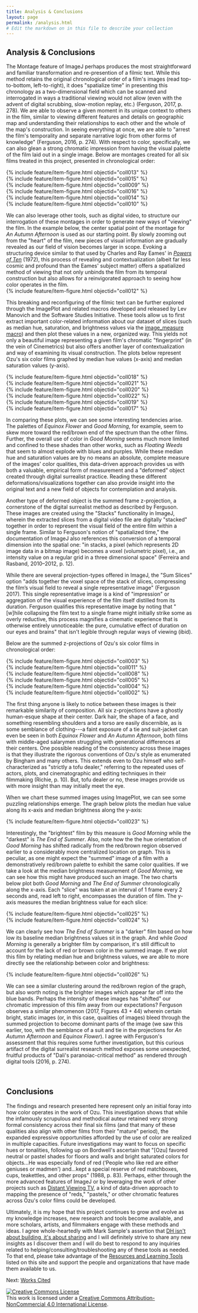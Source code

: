 ```yaml
---
title: Analysis & Conclusions
layout: page
permalink: /analysis.html
# Edit the markdown on in this file to describe your collection
---
```


## Analysis & Conclusions  
The Montage feature of ImageJ perhaps produces the most straightforward and familiar transformation and re-presention of a filmic text. While this method retains the original chronological order of a film's images (read top-to-bottom, left-to-right), it does "spatialize time" in presenting this chronology as a two-dimensional field which can be scanned and interrogated in ways a traditional viewing would not allow (even with the advent of digital scrubbing, slow-motion replay, etc.) (Ferguson, 2017, p. 278). We are able to observe a given moment in its unique context to others in the film, similar to viewing different features and details on geographic map and understanding their relationships to each other and the whole of the map's construction. In seeing everything at once, we are able to "arrest the film's temporality and separate narrative logic from other forms of knowledge" (Ferguson, 2016, p. 274). With respect to color, specifically, we can also glean a strong chromatic impression from having the visual palette of the film laid out in a single image. Below are montages created for all six films treated in this project, presented in chronological order:

{% include feature/item-figure.html objectid="coll013" %}
<br>
{% include feature/item-figure.html objectid="coll015" %}
<br>
{% include feature/item-figure.html objectid="coll009" %}
<br>
{% include feature/item-figure.html objectid="coll016" %}
<br>
{% include feature/item-figure.html objectid="coll014" %}
<br>
{% include feature/item-figure.html objectid="coll010" %}

We can also leverage other tools, such as digital video, to structure our interrogation of these montages in order to generate new ways of "viewing" the film. In the example below, the center spatial point of the montage for _An Autumn Afternoon_ is used as our starting point. By slowly zooming out from the "heart" of the film, new pieces of visual information are gradually revealed as our field of vision becomes larger in scope. Evoking a structuring device similar to that used by Charles and Ray Eames' in [_Powers of Ten_](https://www.youtube.com/watch?v=0fKBhvDjuy0) (1972), this process of revealing and contextualization (albeit far less cosmic and profound than the Eames' subject matter) offers a spatialized method of viewing that not only unbinds the film from its temporal construction but also allows for a reinvigorated approach to seeing how color operates in the film.
<br>
{% include feature/item-figure.html objectid="coll012" %}

This breaking and reconfiguring of the filmic text can be further explored through the ImagePlot and related macros developed and released by Lev Manovich and the Software Studies Initiative. These tools allow us to first extract important color-related information about our dataset of slices (such as median hue, saturation, and brightness values via the [image_measure macro](https://github.com/culturevis/imageplot/blob/master/extras/imageMeasure.txt)) and then plot these values in a new, organized way. This yields not only a beautiful image representing a given film's chromatic "fingerprint" (in the vein of Cinemetrics) but also offers another layer of contextualization and way of examining its visual construction. The plots below represent Ozu's six color films graphed by median hue values (x-axis) and median saturation values (y-axis).

{% include feature/item-figure.html objectid="coll018" %}
<br>
{% include feature/item-figure.html objectid="coll021" %}
<br>
{% include feature/item-figure.html objectid="coll020" %}
<br>
{% include feature/item-figure.html objectid="coll022" %}
<br>
{% include feature/item-figure.html objectid="coll019" %}
<br>
{% include feature/item-figure.html objectid="coll017" %}

In comparing these plots, we can see some interesting tendencies arise. The palettes of _Equinox Flower_ and _Good Morning_, for example, seem to skew more toward the red/brown end of the spectrum than the other films. Further, the overall use of color in _Good Morning_ seems much more limited and confined to these shades than other works, such as _Floating Weeds_ that seem to almost explode with blues and purples. While these median hue and saturation values are by no means an absolute, complete measure of the images' color qualities, this data-driven approach provides us with both a valuable, empirical form of measurement and a "deformed" object created through digital surrealist practice. Reading these different deformations/visualizations together can also provide insight into the original text and a new field of objects for contemplation and analysis.

Another type of deformed object is the summed frame z-projection, a cornerstone of the digital surrealist method as described by Ferguson. These images are created using the "Stacks" functionality in ImageJ, wherein the extracted slices from a digital video file are digitally "stacked" together in order to represent the visual field of the entire film within a single frame. Similar to Ferguson's notion of "spatialized time," the documentation of ImageJ also references this conversion of a temporal dimension into the spatial one: "in stacks, a pixel (which represents 2D image data in a bitmap image) becomes a voxel (volumetric pixel), i.e., an intensity value on a regular grid in a three dimensional space" (Ferreira and Rasband, 2010–2012, p. 12).

While there are several projection-types offered in ImageJ, the "Sum Slices" option "adds together the voxel space of the stack of slices, compressing the film’s visual field to reveal a single representative image" (Ferguson 2017). This single representative image is a kind of "impression" or aggregation of the visual experience of the film itself distilled from its duration. Ferguson qualifies this representative image by noting that "[w]hile collapsing the film text to a single frame might initially strike some as overly reductive, this process magnifies a cinematic experience that is otherwise entirely unnoticeable: the pure, cumulative effect of duration on our eyes and brains" that isn't legible through regular ways of viewing (ibid).

Below are the summed z-projections of Ozu's six color films in chronological order:

{% include feature/item-figure.html objectid="coll003" %}
<br>
{% include feature/item-figure.html objectid="coll011" %}
<br>
{% include feature/item-figure.html objectid="coll008" %}
<br>
{% include feature/item-figure.html objectid="coll005" %}
<br>
{% include feature/item-figure.html objectid="coll004" %}
<br>
{% include feature/item-figure.html objectid="coll002" %}

The first thing anyone is likely to notice between these images is their remarkable similarity of composition. All six z-projections have a ghostly human-esque shape at their center. Dark hair, the shape of a face, and something resembling shoulders and a torso are easily discernible, as is some semblance of clothing---a faint exposure of a tie and suit-jacket can even be seen in both _Equinox Flower_ and _An Autumn Afternoon_, both films with middle-aged salarymen struggling with generational differences at their centers. One possible reading of the consistency across these images is that they illustrate the rigorous conventions of Ozu's style as enumerated by Bingham and many others. This extends even to Ozu himself who self-characterized as "strictly a tofu dealer," referring to the repeated uses of actors, plots, and cinematographic and editing techniques in their filmmaking (Richie, p. 10). But, tofu dealer or no, these images provide us with more insight than may initially meet the eye.

When we chart these summed images using ImagePlot, we can see some puzzling relationships emerge. The graph below plots the median hue value along its x-axis and median brightness along the y-axis:

{% include feature/item-figure.html objectid="coll023" %}

Interestingly, the "brightest" film by this measure is _Good Morning_ while the "darkest" is _The End of Summer_. Also, note how the the hue orientation of _Good Morning_ has shifted radically from the red/brown region observed earlier to a considerably more centralized location on graph. This is peculiar, as one might expect the "summed" image of a film with a demonstratively red/brown palette to exhibit the same color qualities. If we take a look at the median brightness measurement of _Good Morning_, we can see how this might have produced such an image. The two charts below plot both _Good Morning_ and _The End of Summer_ chronologically along the x-axis. Each "slice" was taken at an interval of 1 frame every 2 seconds and, read left to right, encompasses the duration of film. The y-axis measures the median brightness value for each slice:

{% include feature/item-figure.html objectid="coll025" %}
<br>
{% include feature/item-figure.html objectid="coll024" %}

We can clearly see how _The End of Summer_ is a "darker" film based on how low its baseline median brightness values sit in the graph. And while _Good Morning_ is generally a brighter film by comparison, it's still difficult to account for the lack of red or brown color in the summed image. If we plot this film by relating median hue and brightness values, we are able to more directly see the relationship between color and brightness:

{% include feature/item-figure.html objectid="coll026" %}

We can see a similar clustering around the red/brown region of the graph, but also worth noting is the brighter images which appear far off into the blue bands. Perhaps the intensity of these images has "shifted" our chromatic impression of this film away from our expectations? Ferguson observes a similar phenomenon (2017, Figures 43 + 44) wherein certain bright, static images (or, in this case, qualities of images) bleed through the summed projection to become dominant parts of the image (we saw this earlier, too, with the semblance of a suit and tie in the projections for _An Autumn Afternoon_ and _Equinox Flower_). I agree with Ferguson's assessment that this requires some further investigation, but this curious artifact of the digital surrealist research method exposes some unexpected, fruitful products of "Dali's paranoiac-critical method" as rendered through digital tools (2016, p. 274).

<br>

## Conclusions
The findings and research presented here represent only an initial foray into how color operates in the work of Ozu. This investigation shows that while the infamously scrupulous and methodical auteur retained very strong formal consistency across their final six films (and that many of these qualities also align with other films from their "mature" period), the expanded expressive opportunities afforded by the use of color are realized in multiple capacities. Future investigations may want to focus on specific hues or tonalities, following up on Bordwell's ascertain that "[Ozu] favored neutral or pastel shades for floors and walls and bright saturated colors for objects...He was especially fond of red (‘People who like red are either geniuses or madmen') and...kept a special reserve of red matchboxes, cups, teakettles, and other props" (1988, p. 83). Perhaps, either through the more advanced features of ImageJ or by leveraging the work of other projects such as [Distant Viewing TV](https://distantviewing.org/), a kind of data-driven approach to mapping the presence of "reds," "pastels," or other chromatic features across Ozu's color films could be developed.

Ultimately, it is my hope that this project continues to grow and evolve as my knowledge increases, new research and tools become available, and more scholars, artists, and filmmakers engage with these methods and ideas. I agree whole-heartedly with Mark Sample's assertion that [DH isn't about building, it's about sharing](https://www.samplereality.com/2011/05/25/the-digital-humanities-is-not-about-building-its-about-sharing/) and I will definitely strive to share any new insights as I discover them and I will do best to respond to any inquiries related to helping/consulting/troubleshooting any of these tools as needed. To that end, please take advantage of the [Resources and Learning Tools](resources.html) listed on this site and support the people and organizations that have made them available to us.  

Next: [Works Cited](works-cited.html)

<a rel="license" href="http://creativecommons.org/licenses/by-nc/4.0/"><img alt="Creative Commons License" style="border-width:0" src="https://i.creativecommons.org/l/by-nc/4.0/88x31.png" /></a><br />This work is licensed under a <a rel="license" href="http://creativecommons.org/licenses/by-nc/4.0/">Creative Commons Attribution-NonCommercial 4.0 International License</a>.
